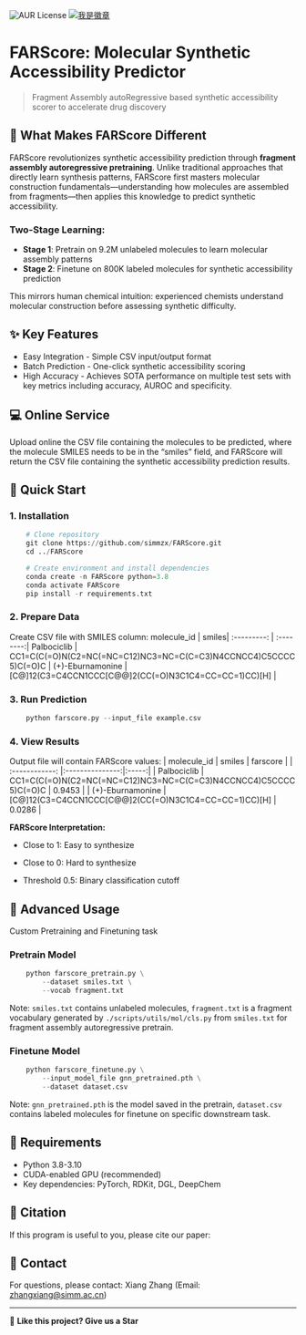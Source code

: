![AUR License](https://img.shields.io/aur/license/create-react-app?style=flat) [![我是徽章](https://img.shields.io/badge/simmzx💤%E7%9A%84-GitHub-brightgreen)](https://github.com/simmzx💤/My_Documentation)

# FARScore: Molecular Synthetic Accessibility Predictor
> Fragment Assembly autoRegressive based synthetic accessibility scorer to accelerate drug discovery
## 🎯 What Makes FARScore Different
FARScore revolutionizes synthetic accessibility prediction through **fragment assembly autoregressive pretraining**. Unlike traditional approaches that directly learn synthesis patterns, FARScore first masters molecular construction fundamentals—understanding how molecules are assembled from fragments—then applies this knowledge to predict synthetic accessibility.
### Two-Stage Learning:
* **Stage 1**: Pretrain on 9.2M unlabeled molecules to learn molecular assembly patterns
* **Stage 2**: Finetune on 800K labeled molecules for synthetic accessibility prediction

This mirrors human chemical intuition: experienced chemists understand molecular construction before assessing synthetic difficulty.

## ✨ Key Features
* Easy Integration - Simple CSV input/output format
* Batch Prediction - One-click synthetic accessibility scoring
* High Accuracy - Achieves SOTA performance on multiple test sets with key metrics including accuracy, AUROC and specificity.

## 💻 Online Service
Upload online the CSV file containing the molecules to be predicted, where the molecule SMILES needs to be in the “smiles” field, and FARScore will return the CSV file containing the synthetic accessibility prediction results.

## 🚀 Quick Start
### 1. Installation
```python
    # Clone repository
    git clone https://github.com/simmzx/FARScore.git
    cd ../FARScore

    # Create environment and install dependencies
    conda create -n FARScore python=3.8
    conda activate FARScore
    pip install -r requirements.txt
```
### 2. Prepare Data
Create CSV file with SMILES column:
molecule_id  | smiles|
:---------: | :--------:|
Palbociclib  | CC1=C(C(=O)N(C2=NC(=NC=C12)NC3=NC=C(C=C3)N4CCNCC4)C5CCCC5)C(=O)C |
(+)-Eburnamonine  | [C@]12(C3=C4CCN1CCC[C@@]2(CC(=O)N3C1C4=CC=CC=1)CC)[H] |
### 3. Run Prediction
```python
    python farscore.py --input_file example.csv
```
### 4. View Results
Output file will contain FARScore values:
| molecule_id | smiles  | farscore |
| :------------: |:---------------:|:-----:|
| Palbociclib      | CC1=C(C(=O)N(C2=NC(=NC=C12)NC3=NC=C(C=C3)N4CCNCC4)C5CCCC5)C(=O)C | 0.9453 |
| (+)-Eburnamonine | [C@]12(C3=C4CCN1CCC[C@@]2(CC(=O)N3C1C4=CC=CC=1)CC)[H]        |    0.0286 |

**FARScore Interpretation:**
* Close to 1: Easy to synthesize
- Close to 0: Hard to synthesize
* Threshold 0.5: Binary classification cutoff

## 📖 Advanced Usage
Custom Pretraining and Finetuning task
### Pretrain Model
```python
    python farscore_pretrain.py \
        --dataset smiles.txt \
        --vocab fragment.txt 
```
Note: `smiles.txt` contains unlabeled molecules, `fragment.txt` is a fragment vocabulary generated by `./scripts/utils/mol/cls.py` from `smiles.txt` for fragment assembly autoregressive pretrain.

### Finetune Model
```python
    python farscore_finetune.py \
        --input_model_file gnn_pretrained.pth \
        --dataset dataset.csv
```
Note: `gnn_pretrained.pth` is the model saved in the pretrain, `dataset.csv` contains labeled molecules for finetune on specific downstream task.

## 🔧 Requirements
* Python 3.8-3.10
* CUDA-enabled GPU (recommended)
* Key dependencies: PyTorch, RDKit, DGL, DeepChem

## 📄 Citation
If this program is useful to you, please cite our paper:


## :email: Contact
For questions, please contact: Xiang Zhang (Email: zhangxiang@simm.ac.cn)
______________________________________________________________________________________________________
🌟 **Like this project? Give us a Star**
